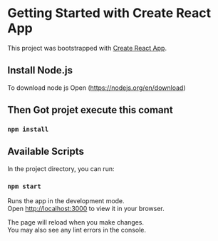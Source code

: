 # Getting Started with Create React App

This project was bootstrapped with [Create React App](https://github.com/facebook/create-react-app).

## Install Node.js
To download node js
Open (https://nodejs.org/en/download)

## Then Got projet execute this comant
### `npm install`


## Available Scripts

In the project directory, you can run:

### `npm start`

Runs the app in the development mode.\
Open [http://localhost:3000](http://localhost:3000) to view it in your browser.

The page will reload when you make changes.\
You may also see any lint errors in the console.

